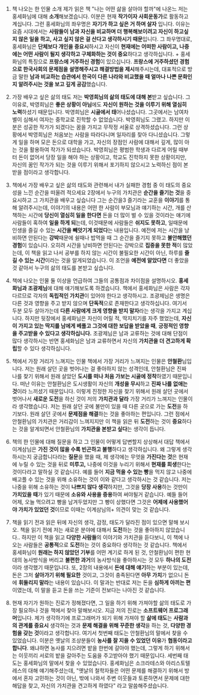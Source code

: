 1.  책 나오는 한 인물 소개
제가 읽은 책 "나는 어떤 삶을 살아야 할까"에 나온느 저는 홍세화님에 대해 **소개**해보겠습니다. 
이분은 현재 **작가이자 사회운동가**로 활동하고 계십니다. 
그런 홍세화님의 좌우명은 **자기가 하고 싶은 거 하며 살자** 입니다. 
이유는 요즘 시대에서는 **사람들이 남과 자신을 비교하며 더 행복해보이려고 자신이 하고싶지 않은 일을 하고, 사고 싶지 않은 걸 산다고 생각하시기 때문**입니다. 
그 좌우명대로, 홍세화님은 **단체보다 개인을 중요시**하시고 자신이 **현재에는 어떠한 사람이고, 나중에는 어떤 사람이 될지 생각하고 구체화하는 것이 중요**하다고 생각하십니다. +
홍세화님의 특징으로 **프랑스에 거주하신 경험**이 있으십니다. 
**프랑스에 거주하셨던 경험으로 한국사회의 문제점을 설명해주시고 해결방법을 제시**해주시는데, 대표적으로 방금 말한 **남과 비교하는 습관에서 한국이 다른 나라와 비교했을 때 얼마나 나쁜 문화인지 알려주시는 것을 보고 깊게 공감**했습니다.

2. 가장 배우고 싶은 삶의 태도
저는 **박영희님의 삶의 태도에 대해 본**받고 싶습니다. 
그 이유로, 박영희님은 **좋은 상황이 아님**에도 **자신이 원하는 것을 이루기 위해 열심히 노력**하셨기 때문입니다. 
박영희님은 **시골에서 태**어나셨습니다. 그곳에서는 남여차별이 심해서 여자는 중학교로 진학할 수 없었습니다. 박영희님도 그랬고.
하지만 이분은 성공한 작가가 되겠다는 꿈을 가지고 무작정 서울로 상격하셨습니다. 
그런 상황에서 박영희님은 처음보는 사람을 따라다니며 일자리를 찾아 다니셨습니다. 
그렇게 일을 하며 모은 돈으로 대학을 가고, 자신의 장점인 사람에 대해서 깊게, 많이 아는 것을 활용하여 작가가 되셨습니다.
박영희님은 평범한 학생과 다르게 어릴 때부터 돈이 없어서 당장 일을 해야 하는 상황이고, 학교도 진학하지 못한 상황이지만, 자신의 꿈인 작가가 되는 것을 이루기 위해서 포기하지 않으시고 노력하신 점이 본받을 점이라고 생각합니다.


4. 책에서 가장 배우고 싶은 삶의 태도와 관련해서 내가 실패한 경험 중 이 태도의 중요성을 느낀 순간을 떠올려 적으세요
2장에서 누구의 가치관은 **순간을 즐기는 것**을 중요시하고 그 가치관을 배우고 싶습니다
그는 순간을3 즐기라는 교훈을 **이야기**를 통해 알려주시는데, 이야기의 내용은
어떤 한 사람이 부모님과 얘기하는 시간, 개를 산책하는 시간에 **당신이 열심히 일을 한다면** 돈을 더 많이 벌 수 있을 것이라는 얘기에 사람들이 혹하여 **일을 하게 되**는데, 이것때문에 사람들은 **쉬지도 못하고**, 일때문에 인생을 즐길 수 있는 **시간을 빼앗기게 되었다**는 내용입니다. 
예전에 저는 시간을 낭비하면 안된다는 **강박**때문에 쉴때나 밥먹을 때 그 순간을 즐기지 못하고 **불안해했던 경험**이 있습니다. 
오히려 시간을 낭비하면 안된다는 강박으로 **집중을 못한 적**이 많았는데, 이 책을 읽고 나서 공부를 하지 않는 시간이 불필요한 시간이 아닌, 하루를 **즐길 수 있는 시간**이라는 것을 알게되었습니다. 
이 조언을 **예전에 알았다면** 더 좋았을 것 같아서 누구의 삶의 태도를 본받고 싶습니다. 

5. 책에 나오는 인물 둘 이상을 언급하여 그들의 공통점과 차이점을 설명하시오. 
**홍세화님과 조광제님**에 대해 얘기해보도록 하겠습니다. 
책에서 홍세화님은 사람은 각자 다르므로 각자의 **독립적인 가치관**이 있어야 한다고 생각하시고. 
조광제님은 생명은 다른 것과 영향을 주고 받지 않으며 **단독적**으로 존재한다고 생각하십니다. 
여기서 두분 모두 살아가는데 **다른 사람에게 크게 영향을 받지 말자**라는 생각을 가지고 계십니다. 
하지만 뒷장에서 홍세화님은 자신이 어릴 적, 딱지치기를 자주 했었는데, **자신이 가지고 있는 딱지를 남에게 베풀고 그것에 대한 보답을 받았을 때**, **긍정적인 영향을 주고받을 수 있다고 생각하십니다.** 조광제님은 남과 교류하는 것에 대해 단점이 많다 생각하시는 반면 홍세화님은 남과 교류하면서 자신의 **가치관을 더 견고하게 확립**할 수 있다 생각하십니다.  

6. 책에서 가장 거리가 느껴지는 인물
책에서 가장 거리가 느껴지는 인물은 **안철환**님입니다.
저는 원래 살던 곳을 벗어나는 걸 좋아하지 않는 성격인데,
안철환님은 진짜 나를 찾기 위해서 원래 살았던 **도시를 떠나 처음 가보는 시골에 정착**하였기 때문입니다. 
떠난 이유는 안철환님은 도시생활이 자신의 **개성을 무시**하고 **진짜 나를 없애는 것**이라 느끼셨기 때문입니다.
이렇게 진정한 자신을 찾기 위해서 원래 살던 곳에서 벗어나서 **새로운 도전**을 하신 것이 저의 **가치관과 달라** 가장 거리가 느껴지는 인물이라 생각했습니다.
저는 원래 살던 곳에 불만이 있을 때 다른 곳으로 가는 **도전**을 하기보다. 원래 살던 곳에서 **문제점을 해결**하는 것을 좋아하는 편입니다. 그런 점에서 안철환님의 가치관은 거리감이 느껴지지만 이 책을 읽은 뒤 **도전**하는 것이 **중요**하다는 것을 알게되면서 안철환님의 **가치관을 본받고 싶다**는 생각이 듭니다. 

7. 책의 한 인물에 대해 질문을 하고 그 인물이 어떻게 답변할지 상상해서 대답
책에서 이계삼님은 **가진 것이 많을 수록 빈곤하고 불행**하다고 생각하십니다. 
왜 그렇게 생각하시는지 궁금합니다라는 **질문**을 했을 때,  제 생각에는 무엇을 **가진다는 것**은 현재에 누릴 수 있는 것을 뒤로 **미루고,** 나중에 이것을 누리기 위해서 **현재를 희생**한다는 것이다라고 말하실 것 같습니다. 
예를 들어 **지금 먹을 수 있는 빵**을 먹지 않고 나중에 배고플 수 있는 것을 위해 소유하는 것이 이와 같다고 생각하시는 것 같습니다. 
저는 나중을 위해 소유하는 것이 **나쁘지 않다 생각**하지만, 그것을 **당장 사용**하는 것만이 **가치있을 때**가 있기 때문에 **소유와 사용을 중용**하여 써야될거 같습니다. 예들 들어 어제, 오늘 먹으려고 빵을 남겨두었지만 그 빵이 상했다면 그것은 **어제에 사용했어야 가치가 있었던 것**이므로 이때는 이계삼님의+ 의견이 맞는 것 같습니다.

8. 책을 읽기 전과 읽은 뒤에 자신의 생각, 감정, 태도가 달라진 점이 있으면 말해 보시오. 
책을 읽기 전에 저는 새로운 분야에 대해서 **도전**하는 것을 좋아하지 않았습니다.. 하지만 이 책을 읽고 **다양한 사람들**의 이야기와 가치관을 듣다보니, 이 책에 나오는 사람들은 **공통적**으로 **도전**하는 것이 중요하다 생각하는 것 같습니다. 책에서 홍세화님이 **원래는 하지 않았던 기부**를 어떤 계기로 하게 된 것, 안철환님이 편한 현대의 농사방식을 버리고 **불편한 과거**의 농사방식을 좋아하시는 것 모두 **하나의 도전**이라 생각했기 때문입니다. 또, 2장의 내용에서 **돈에 대해 얘기**하는 부분이 있는데, 돈은 그저 **살아가기 위해 필요한** 것이고, 그것이 충족된다면 **아무 가치**가 없으니 돈에 **휘둘리지 말라**는 내용이 있습니다. 이 말과는 반대로 저는 돈을 **심하게 아끼는 편**이였는데, 이 말을 듣고 돈을 쓰는 기준이 전보다는 나아진 것 같습니다.

9. 현재 자기가 원하는 진로가 정해졌다면, 그 일을 하기 위해 가져야할 삶의 태도로 가장 필요하나 것을 책에서 찾아 말해보시오.
지금 저의 진로는 **소프트웨어 프로그래머**입니다. 제가 생각하기에 프로그래머가 되기 위해 가져야 할 **삶에 태도**는 **사람과의 관계를 중요시** 생각하는 것과 **문제 해결을 위해 꾸준한 생각**을 하는 것, **다양한 경험을 갖는 것**이라고 생각합니다. 여기서 첫번째 태도는 안철환님의 말에서 찾을 수 있었습니다. 이분은 옛날의 조상분들이 **농사를 잘 지을 수 있었던 이유**가 **협동이라고합니다**. 왜냐하면 농사를 지으려면 밭을 한번에 갈아야 했는데, 그렇게 하기 위해서는 이웃끼리 서로의 밭을 갈아주는 도움을 주고받아야 했기 때문입니다. 세번째 태도는 홍세화님의 말에서 찾을 수 있었습니다. 홍세화님은 소크라테스와 아리스토텔레스의 대해 얘기해주셨는데, "옛날의 철학자들은 어떤 문제를 해결하기 위해서 방에서 혼자 고민하는 것이 아닌, 밖에 나와서 주변 이웃들과 토론하면서 문제에 대한 해답을 찾고, 자신의 가치관을 견고하게 하였다" 라고 말씀해주셨습니다.